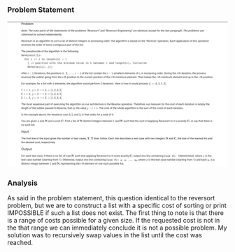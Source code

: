 ### Problem Statement
![Image not loading :(](ProblemStatement.png)

### Analysis
As said in the problem statement, this question identical to the reversort problem, but we are to construct a list with a specific cost of sorting or print IMPOSSIBLE if such a list does not exist. The first thing to note is that there is a range of costs possible for a given size. If the requested cost is not in the that range we can immediately conclude it is not a possible problem. My solution was to recursively swap values in the list until the cost was reached.